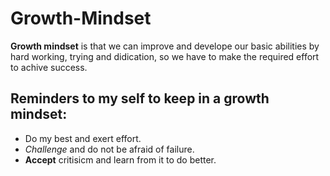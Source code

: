 # Growth-Mindset
**Growth mindset** is that we can improve and develope our basic abilities by hard working, trying and didication, so we have to make the required effort to achive success.
## Reminders to my self to keep in a growth mindset:
* Do my best and exert effort.
* _Challenge_ and do not be afraid of failure.
* **Accept** critisicm and learn from it to do better.